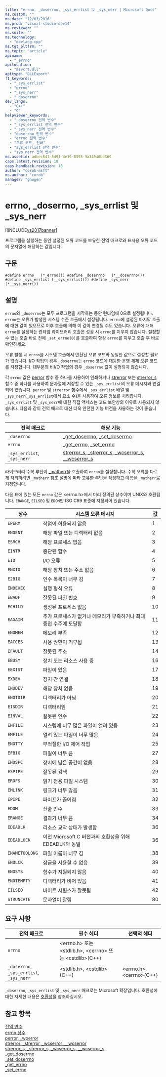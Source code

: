 ```yaml
---
title: "errno, _doserrno, _sys_errlist 및 _sys_nerr | Microsoft Docs"
ms.custom: ""
ms.date: "12/03/2016"
ms.prod: "visual-studio-dev14"
ms.reviewer: ""
ms.suite: ""
ms.technology: 
  - "devlang-cpp"
ms.tgt_pltfrm: ""
ms.topic: "article"
apiname: 
  - "_errno"
apilocation: 
  - "msvcrt.dll"
apitype: "DLLExport"
f1_keywords: 
  - "_sys_errlist"
  - "errno"
  - "_sys_nerr"
  - "_doserrno"
dev_langs: 
  - "C++"
  - "C"
helpviewer_keywords: 
  - "_doserrno 전역 변수"
  - "_sys_errlist 전역 변수"
  - "_sys_nerr 전역 변수"
  - "doserrno 전역 변수"
  - "errno 전역 변수"
  - "오류 코드, 인쇄"
  - "sys_errlist 전역 변수"
  - "sys_nerr 전역 변수"
ms.assetid: adbec641-6d91-4e19-8398-9a34046bd369
caps.latest.revision: 18
caps.handback.revision: 18
author: "corob-msft"
ms.author: "corob"
manager: "ghogen"
---
```

# errno, _doserrno, _sys_errlist 및 _sys_nerr
[!INCLUDE[vs2017banner](../assembler/inline/includes/vs2017banner.md)]

프로그램을 실행하는 동안 설정된 오류 코드를 보유한 전역 매크로와 표시용 오류 코드의 문자열에 해당하는 값입니다.  
  
## 구문  
  
```  
#define errno   (*_errno()) #define _doserrno   (*__doserrno()) #define _sys_errlist (__sys_errlist()) #define _sys_nerr (*__sys_nerr())  
```  
  
## 설명  
 `errno`와 `_doserrno`는 모두 프로그램을 시작하는 동안 런타임에 0으로 설정됩니다.  `errno`는 오류가 발생한 시스템 수준 호출에서 설정됩니다.  `errno`에 설정된 마지막 호출에 대한 값이 있으므로 이후 호출에 의해 이 값이 변경될 수도 있습니다.  오류에 대해 `errno`를 설정하는 런타임 라이브러리 호출은 성공 시 `errno`를 지우지 않습니다.  설정할 수 있는 호출 바로 전에 `_set_errno(0)`를 호출하여 항상 `errno`를 지우고 호출 후 바로 확인하세요.  
  
 오류 발생 시 `errno`를 시스템 호출에서 반환된 오류 코드와 동일한 값으로 설정할 필요가 없습니다.  I\/O 작업의 경우 `_doserrno`는 `errno` 코드에 대등한 운영 체제 오류 코드를 저장합니다.  대부분의 비I\/O 작업의 경우 `_doserrno` 값이 설정되지 않습니다.  
  
 각 `errno` 값은 [perror](../c-runtime-library/reference/perror-wperror.md) 함수 중 하나를 사용하여 인쇄하거나 [strerror](../c-runtime-library/reference/strerror-strerror-wcserror-wcserror.md) 또는 [strerror\_s](../c-runtime-library/reference/strerror-s-strerror-s-wcserror-s-wcserror-s.md) 함수 중 하나를 사용하여 문자열에 저장할 수 있는 `_sys_errlist`의 오류 메시지와 연결되어 있습니다.  `perror` 및 `strerror` 함수에서 `_sys_errlist` 배열 및 `_sys_nerr`\(`_sys_errlist`에서 요소 수\)을 사용하여 오류 정보를 처리합니다.  `_sys_errlist` 및 `_sys_nerr`에 대한 직접 액세스는 코드 보안상의 이유로 사용되지 않습니다.  다음과 같이 전역 매크로 대신 더욱 안전한 기능 버전을 사용하는 것이 좋습니다.  
  
|전역 매크로|해당 기능|  
|------------|-----------|  
|`_doserrno`|[\_get\_doserrno](../c-runtime-library/reference/get-doserrno.md), [\_set\_doserrno](../c-runtime-library/reference/set-doserrno.md)|  
|`errno`|[\_get\_errno](../c-runtime-library/reference/get-errno.md), [\_set\_errno](../c-runtime-library/reference/set-errno.md)|  
|`_sys_errlist`, `_sys_nerr`|[strerror\_s, \_strerror\_s, \_wcserror\_s, \_\_wcserror\_s](../c-runtime-library/reference/strerror-s-strerror-s-wcserror-s-wcserror-s.md)|  
  
 라이브러리 수학 루틴이 [\_matherr](../c-runtime-library/reference/matherr.md)을 호출하여 `errno`를 설정합니다.  수학 오류를 다르게 처리하려면 `_matherr` 참조 설명에 따라 고유한 루틴을 작성하고 이름을 `_matherr`로 지정합니다.  
  
 다음 표에 있는 모든 `errno` 값은 \<errno.h\>에서 미리 정의된 상수이며 UNIX와 호환됩니다.  `ERANGE`, `EILSEQ` 및 `EDOM`만 ISO C99 표준에 지정되어 있습니다.  
  
|상수|시스템 오류 메시지|값|  
|--------|----------------|-------|  
|`EPERM`|작업이 허용되지 않음|1|  
|`ENOENT`|해당 파일 또는 디렉터리 없음|2|  
|`ESRCH`|해당 프로세스 없음|3|  
|`EINTR`|중단된 함수|4|  
|`EIO`|I\/O 오류|5|  
|`ENXIO`|해당 장치 또는 주소 없음|6|  
|`E2BIG`|인수 목록이 너무 김|7|  
|`ENOEXEC`|실행 형식 오류|8|  
|`EBADF`|잘못된 파일 번호|9|  
|`ECHILD`|생성된 프로세스 없음|10|  
|`EAGAIN`|추가 프로세스가 없거나 메모리가 부족하거나 최대 중첩 수주에 도달함|11|  
|`ENOMEM`|메모리 부족|12|  
|`EACCES`|사용 권한이 거부됨|13|  
|`EFAULT`|잘못된 주소|14|  
|`EBUSY`|장치 또는 리소스 사용 중|16|  
|`EEXIST`|파일이 있음|17|  
|`EXDEV`|장치 간 연결|18|  
|`ENODEV`|해당 장치 없음|19|  
|`ENOTDIR`|디렉터리가 아님|20|  
|`EISDIR`|디렉터리임|21|  
|`EINVAL`|잘못된 인수|22|  
|`ENFILE`|시스템에 너무 많은 파일이 열려 있음|23|  
|`EMFILE`|열려 있는 파일이 너무 많음|24|  
|`ENOTTY`|부적절한 I\/O 제어 작업|25|  
|`EFBIG`|파일이 너무 큼|27|  
|`ENOSPC`|장치에 남은 공간이 없음|28|  
|`ESPIPE`|잘못된 검색|29|  
|`EROFS`|읽기 전용 파일 시스템|30|  
|`EMLINK`|링크가 너무 많음|31|  
|`EPIPE`|파이프가 끊어짐|32|  
|`EDOM`|산술 인수|33|  
|`ERANGE`|결과가 너무 큼|34|  
|`EDEADLK`|리소스 교착 상태가 발생함|36|  
|`EDEADLOCK`|이전 Microsoft C 버전과의 호환성을 위해 EDEADLK와 동일|36|  
|`ENAMETOOLONG`|파일 이름이 너무 김|38|  
|`ENOLCK`|잠금을 사용할 수 없음|39|  
|`ENOSYS`|함수가 지원되지 않음|40|  
|`ENOTEMPTY`|디렉터리가 비어 있음|41|  
|`EILSEQ`|바이트 시퀀스가 잘못됨|42|  
|`STRUNCATE`|문자열이 잘림|80|  
  
## 요구 사항  
  
|전역 매크로|필수 헤더|선택적 헤더|  
|------------|-----------|------------|  
|`errno`|\<errno.h\> 또는 \<stdlib.h\>, \<cerrno\> 또는 \<cstdlib\>\(C\+\+\)||  
|`_doserrno`, `_sys_errlist`, `_sys_nerr`|\<stdlib.h\>, \<cstdlib\>\(C\+\+\)|\<errno.h\>, \<cerrno\>\(C\+\+\)|  
  
 `_doserrno`, `_sys_errlist` 및 `_sys_nerr` 매크로는 Microsoft 확장입니다.  호환성에 대한 자세한 내용은 [호환성](../c-runtime-library/compatibility.md)을 참조하십시오.  
  
## 참고 항목  
 [전역 변수](../c-runtime-library/global-variables.md)   
 [errno 상수](../c-runtime-library/errno-constants.md)   
 [perror, \_wperror](../c-runtime-library/reference/perror-wperror.md)   
 [strerror, \_strerror, \_wcserror, \_\_wcserror](../c-runtime-library/reference/strerror-strerror-wcserror-wcserror.md)   
 [strerror\_s, \_strerror\_s, \_wcserror\_s, \_\_wcserror\_s](../c-runtime-library/reference/strerror-s-strerror-s-wcserror-s-wcserror-s.md)   
 [\_get\_doserrno](../c-runtime-library/reference/get-doserrno.md)   
 [\_set\_doserrno](../c-runtime-library/reference/set-doserrno.md)   
 [\_get\_errno](../c-runtime-library/reference/get-errno.md)   
 [\_set\_errno](../c-runtime-library/reference/set-errno.md)